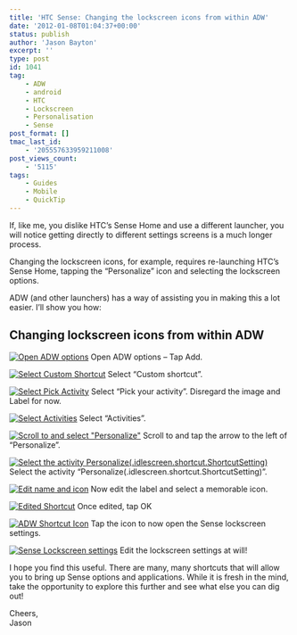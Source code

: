 ```yaml
---
title: 'HTC Sense: Changing the lockscreen icons from within ADW'
date: '2012-01-08T01:04:37+00:00'
status: publish
author: 'Jason Bayton'
excerpt: ''
type: post
id: 1041
tag:
    - ADW
    - android
    - HTC
    - Lockscreen
    - Personalisation
    - Sense
post_format: []
tmac_last_id:
    - '205557633959211008'
post_views_count:
    - '5115'
tags:
    - Guides
    - Mobile
    - QuickTip
---
```

If, like me, you dislike HTC’s Sense Home and use a different launcher, you will notice getting directly to different settings screens is a much longer process.

Changing the lockscreen icons, for example, requires re-launching HTC’s Sense Home, tapping the “Personalize” icon and selecting the lockscreen options.

ADW (and other launchers) has a way of assisting you in making this a lot easier. I’ll show you how:

## Changing lockscreen icons from within ADW

[![](https://lh4.googleusercontent.com/-3f5P5CCsnbA/TwjIZEov1OI/AAAAAAAAD34/WBisJ6oXado/s640/2012-01-07_21-59-26.png "Open ADW options")](https://lh4.googleusercontent.com/-3f5P5CCsnbA/TwjIZEov1OI/AAAAAAAAD34/WBisJ6oXado/s640/2012-01-07_21-59-26.png)
Open ADW options – Tap Add.

[![Select Custom Shortcut](https://lh5.googleusercontent.com/-jwav9x0H0qA/TwjIaGOc3sI/AAAAAAAAD4A/cXIfjjZyZtw/s640/2012-01-07_21-59-35.png "ADW Custom Shortcut")](https://lh5.googleusercontent.com/-jwav9x0H0qA/TwjIaGOc3sI/AAAAAAAAD4A/cXIfjjZyZtw/s640/2012-01-07_21-59-35.png)
Select “Custom shortcut”.

[![Select Pick Activity](https://lh5.googleusercontent.com/-tdAS0Ue_CmU/TwjIa75tL6I/AAAAAAAAD4I/DHK2Qh_WIIo/s640/2012-01-07_21-59-48.png "ADW Activity")](https://lh5.googleusercontent.com/-tdAS0Ue_CmU/TwjIa75tL6I/AAAAAAAAD4I/DHK2Qh_WIIo/s640/2012-01-07_21-59-48.png)
Select “Pick your activity”. Disregard the image and Label for now.

[![Select Activities](https://lh3.googleusercontent.com/-n5DGc0w40w4/TwjIbvzwF5I/AAAAAAAAD4Q/m-lMFIeiuEM/s640/2012-01-07_21-59-54.png "ADW Activity Selection")](https://lh3.googleusercontent.com/-n5DGc0w40w4/TwjIbvzwF5I/AAAAAAAAD4Q/m-lMFIeiuEM/s640/2012-01-07_21-59-54.png)
Select “Activities”.

[![Scroll to and select "Personalize"](https://lh4.googleusercontent.com/-WyjSYinpin0/TwjIca2qEjI/AAAAAAAAD4U/uJw0Y2HmMEY/s640/2012-01-07_22-00-11.png "ADW Activities")](https://lh4.googleusercontent.com/-WyjSYinpin0/TwjIca2qEjI/AAAAAAAAD4U/uJw0Y2HmMEY/s640/2012-01-07_22-00-11.png)
Scroll to and tap the arrow to the left of “Personalize”.

[![Select the activity Personalize(.idlescreen.shortcut.ShortcutSetting)](https://lh4.googleusercontent.com/-vLV7-dNLixM/TwjIg6mQFrI/AAAAAAAAD5A/JeuYX69z7Co/s640/2012-01-07_22-00-25.png "ADW Select subactivity")](https://lh4.googleusercontent.com/-vLV7-dNLixM/TwjIg6mQFrI/AAAAAAAAD5A/JeuYX69z7Co/s640/2012-01-07_22-00-25.png)
Select the activity “Personalize(.idlescreen.shortcut.ShortcutSetting)”.

[![Edit name and icon](https://lh5.googleusercontent.com/--rQbw_cNvD0/TwjIgPC085I/AAAAAAAAD44/eRg979MqE3g/s640/2012-01-07_22-00-35.png "Edit name and icon")](https://lh5.googleusercontent.com/--rQbw_cNvD0/TwjIgPC085I/AAAAAAAAD44/eRg979MqE3g/s640/2012-01-07_22-00-35.png)
Now edit the label and select a memorable icon.

[![Edited Shortcut](https://lh5.googleusercontent.com/-KpGW4yB4akA/TwjIeZ4vSTI/AAAAAAAAD4o/iZB6mAelRaU/s640/2012-01-07_22-01-08.png "Edited Shortcut")](https://lh5.googleusercontent.com/-KpGW4yB4akA/TwjIeZ4vSTI/AAAAAAAAD4o/iZB6mAelRaU/s640/2012-01-07_22-01-08.png)
Once edited, tap OK

[![ADW Shortcut Icon](https://lh5.googleusercontent.com/-SL8u-xWulBA/TwjIdpg28NI/AAAAAAAAD4g/jDO5tjW8AUk/s640/2012-01-07_22-01-15.png "ADW Shortcut Icon")](https://lh5.googleusercontent.com/-SL8u-xWulBA/TwjIdpg28NI/AAAAAAAAD4g/jDO5tjW8AUk/s640/2012-01-07_22-01-15.png)
Tap the icon to now open the Sense lockscreen settings.

[![Sense Lockscreen settings](https://lh6.googleusercontent.com/-6eQBKDp9Owk/TwjbHZVYfpI/AAAAAAAAD5U/caAtlAchJ8w/s640/2012-01-07_23-53-35.png "Sense Lockscreen settings")](https://lh6.googleusercontent.com/-6eQBKDp9Owk/TwjbHZVYfpI/AAAAAAAAD5U/caAtlAchJ8w/s640/2012-01-07_23-53-35.png)
Edit the lockscreen settings at will!

I hope you find this useful. There are many, many shortcuts that will allow you to bring up Sense options and applications. While it is fresh in the mind, take the opportunity to explore this further and see what else you can dig out!

Cheers,  
Jason